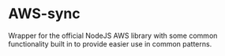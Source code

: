 # AWS-sync
Wrapper for the official NodeJS AWS library with some common functionality built in to provide easier use in common patterns.



